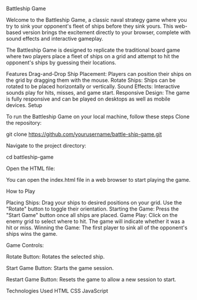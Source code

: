 Battleship Game


Welcome to the Battleship Game, a classic naval strategy game where you try to sink your opponent's fleet of ships before they sink yours. This web-based version brings the excitement directly to your browser, complete with sound effects and interactive gameplay.


The Battleship Game is designed to replicate the traditional board game where two players place a fleet of ships on a grid and attempt to hit the opponent's ships by guessing their locations.

Features
Drag-and-Drop Ship Placement: Players can position their ships on the grid by dragging them with the mouse.
Rotate Ships: Ships can be rotated to be placed horizontally or vertically.
Sound Effects: Interactive sounds play for hits, misses, and game start.
Responsive Design: The game is fully responsive and can be played on desktops as well as mobile devices.
Setup

To run the Battleship Game on your local machine, follow these steps Clone the repository:

git clone https://github.com/yourusername/battle-ship-game.git

Navigate to the project directory:

cd battleship-game

Open the HTML file:

You can open the index.html file in a web browser to start playing the game.

How to Play

Placing Ships: Drag your ships to desired positions on your grid. Use the "Rotate" button to toggle their orientation.
Starting the Game: Press the "Start Game" button once all ships are placed.
Game Play: Click on the enemy grid to select where to hit. The game will indicate whether it was a hit or miss.
Winning the Game: The first player to sink all of the opponent's ships wins the game.

Game Controls:

Rotate Button: Rotates the selected ship.

Start Game Button: Starts the game session.

Restart Game Button: Resets the game to allow a new session to start.



Technologies Used
HTML
CSS
JavaScript
